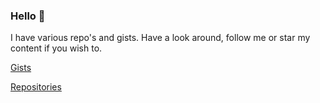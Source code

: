 ### Hello 👋

I have various repo's and gists. Have a look around, follow me or star my content if you wish to.

[Gists](https://gist.github.com/lz-eng)

[Repositories](https://github.com/lz-eng?tab=repositories)
